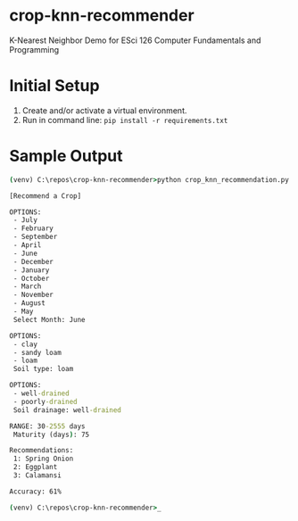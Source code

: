 # crop-knn-recommender
K-Nearest Neighbor Demo for ESci 126 Computer Fundamentals and Programming

# Initial Setup
1. Create and/or activate a virtual environment.
2. Run in command line: `pip install -r requirements.txt`

# Sample Output
```cmd
(venv) C:\repos\crop-knn-recommender>python crop_knn_recommendation.py

[Recommend a Crop]

OPTIONS:
 - July
 - February
 - September
 - April
 - June
 - December
 - January
 - October
 - March
 - November
 - August
 - May
 Select Month: June

OPTIONS:
 - clay
 - sandy loam
 - loam
 Soil type: loam

OPTIONS:
 - well-drained
 - poorly-drained
 Soil drainage: well-drained

RANGE: 30-2555 days
 Maturity (days): 75

Recommendations:
 1: Spring Onion
 2: Eggplant
 3: Calamansi

Accuracy: 61%

(venv) C:\repos\crop-knn-recommender>_
```
